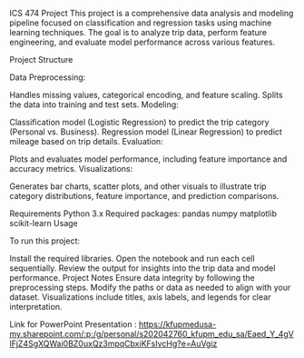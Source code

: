 ICS 474 Project
This project is a comprehensive data analysis and modeling pipeline focused on classification and regression tasks using machine learning techniques. The goal is to analyze trip data, perform feature engineering, and evaluate model performance across various features.

Project Structure

Data Preprocessing:

Handles missing values, categorical encoding, and feature scaling.
Splits the data into training and test sets.
Modeling:

Classification model (Logistic Regression) to predict the trip category (Personal vs. Business).
Regression model (Linear Regression) to predict mileage based on trip details.
Evaluation:

Plots and evaluates model performance, including feature importance and accuracy metrics.
Visualizations:

Generates bar charts, scatter plots, and other visuals to illustrate trip category distributions, feature importance, and prediction comparisons.


Requirements
Python 3.x
Required packages:
pandas
numpy
matplotlib
scikit-learn
Usage


To run this project:

Install the required libraries.
Open the notebook and run each cell sequentially.
Review the output for insights into the trip data and model performance.
Project Notes
Ensure data integrity by following the preprocessing steps.
Modify the paths or data as needed to align with your dataset.
Visualizations include titles, axis labels, and legends for clear interpretation.



Link for PowerPoint Presentation : https://kfupmedusa-my.sharepoint.com/:p:/g/personal/s202042760_kfupm_edu_sa/Eaed_Y_4gVlFjZ4SgXQWai0BZ0uxQz3mpqCbxiKFsIvcHg?e=AuVgiz
